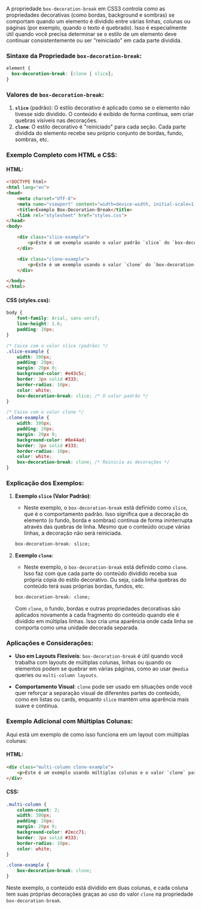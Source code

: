 A propriedade `box-decoration-break` em CSS3 controla como as propriedades decorativas (como bordas, background e sombras) se comportam quando um elemento é dividido entre várias linhas, colunas ou páginas (por exemplo, quando o texto é quebrado). Isso é especialmente útil quando você precisa determinar se o estilo de um elemento deve continuar consistentemente ou ser "reiniciado" em cada parte dividida.

### Sintaxe da Propriedade `box-decoration-break`:
```css
element {
  box-decoration-break: [clone | slice];
}
```

### Valores de `box-decoration-break`:
1. **`slice`** (padrão): O estilo decorativo é aplicado como se o elemento não tivesse sido dividido. O conteúdo é exibido de forma contínua, sem criar quebras visíveis nas decorações.
2. **`clone`**: O estilo decorativo é "reiniciado" para cada seção. Cada parte dividida do elemento recebe seu próprio conjunto de bordas, fundo, sombras, etc.

### Exemplo Completo com HTML e CSS:

#### HTML:
```html
<!DOCTYPE html>
<html lang="en">
<head>
    <meta charset="UTF-8">
    <meta name="viewport" content="width=device-width, initial-scale=1.0">
    <title>Exemplo Box-Decoration-Break</title>
    <link rel="stylesheet" href="styles.css">
</head>
<body>

    <div class="slice-example">
        <p>Este é um exemplo usando o valor padrão `slice` do `box-decoration-break`. A decoração continua consistentemente através de quebras de linha, sem ser reiniciada em cada linha dividida.</p>
    </div>

    <div class="clone-example">
        <p>Este é um exemplo usando o valor `clone` do `box-decoration-break`. A decoração é reiniciada em cada quebra de linha. Veja como o background e as bordas são aplicados a cada fragmento do conteúdo.</p>
    </div>

</body>
</html>
```

#### CSS (styles.css):
```css
body {
    font-family: Arial, sans-serif;
    line-height: 1.6;
    padding: 20px;
}

/* Caixa com o valor slice (padrão) */
.slice-example {
    width: 300px;
    padding: 20px;
    margin: 20px 0;
    background-color: #e43c5c;
    border: 3px solid #333;
    border-radius: 10px;
    color: white;
    box-decoration-break: slice; /* O valor padrão */
}

/* Caixa com o valor clone */
.clone-example {
    width: 300px;
    padding: 20px;
    margin: 20px 0;
    background-color: #8e44ad;
    border: 3px solid #333;
    border-radius: 10px;
    color: white;
    box-decoration-break: clone; /* Reinicia as decorações */
}
```

### Explicação dos Exemplos:

1. **Exemplo `slice` (Valor Padrão)**:
   - Neste exemplo, o `box-decoration-break` está definido como `slice`, que é o comportamento padrão. Isso significa que a decoração do elemento (o fundo, borda e sombras) continua de forma ininterrupta através das quebras de linha. Mesmo que o conteúdo ocupe várias linhas, a decoração não será reiniciada.
   
   ```css
   box-decoration-break: slice;
   ```

2. **Exemplo `clone`**:
   - Neste exemplo, o `box-decoration-break` está definido como `clone`. Isso faz com que cada parte do conteúdo dividido receba sua própria cópia do estilo decorativo. Ou seja, cada linha quebras do conteúdo terá suas próprias bordas, fundos, etc.
   
   ```css
   box-decoration-break: clone;
   ```

   Com `clone`, o fundo, bordas e outras propriedades decorativas são aplicados novamente a cada fragmento do conteúdo quando ele é dividido em múltiplas linhas. Isso cria uma aparência onde cada linha se comporta como uma unidade decorada separada.

### Aplicações e Considerações:

- **Uso em Layouts Flexíveis**: `box-decoration-break` é útil quando você trabalha com layouts de múltiplas colunas, linhas ou quando os elementos podem se quebrar em várias páginas, como ao usar `@media` queries ou `multi-column layouts`.
  
- **Comportamento Visual**: `clone` pode ser usado em situações onde você quer reforçar a separação visual de diferentes partes do conteúdo, como em listas ou cards, enquanto `slice` mantém uma aparência mais suave e contínua.

### Exemplo Adicional com Múltiplas Colunas:
Aqui está um exemplo de como isso funciona em um layout com múltiplas colunas:

#### HTML:
```html
<div class="multi-column clone-example">
    <p>Este é um exemplo usando múltiplas colunas e o valor `clone` para `box-decoration-break`. Cada coluna recebe sua própria borda e fundo, já que estamos usando `box-decoration-break: clone`.</p>
</div>
```

#### CSS:
```css
.multi-column {
    column-count: 2;
    width: 300px;
    padding: 20px;
    margin: 20px 0;
    background-color: #2ecc71;
    border: 3px solid #333;
    border-radius: 10px;
    color: white;
}

.clone-example {
    box-decoration-break: clone;
}
```

Neste exemplo, o conteúdo está dividido em duas colunas, e cada coluna tem suas próprias decorações graças ao uso do valor `clone` na propriedade `box-decoration-break`.